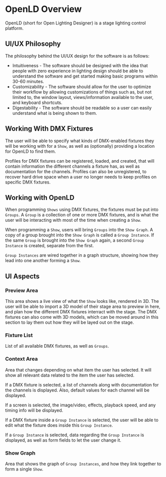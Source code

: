# OpenLD Overview

OpenLD (short for Open Lighting Designer) is a stage lighting control platform.

## UI/UX Philosophy

The philosophy behind the UI/UX design for the software is as follows:
* Intuitiveness - The software should be designed with the idea that people with zero experience in lighting design should be able to understand the software and get started making basic programs within 30-60 minutes.
* Customizability - The software should allow for the user to optimize their workflow by allowing customizations of things such as, but not limited to, the window layout, views/information available to the user, and keyboard shortcuts.
* Digestability - The software should be readable so a user can easily understand what is being shown to them.

## Working With DMX Fixtures

The user will be able to specify what kinds of DMX-enabled fixtures they will be working with for a `Show`, as well as (optionally) providing a location for OpenLD to find them.

Profiles for DMX fixtures can be registered, loaded, and created, that will contain information the different channels a fixture has, as well as documentation for the channels. Profiles can also be unregistered, to recover hard drive space when a user no longer needs to keep profiles on specific DMX fixtures.


## Working with OpenLD

When programming `Shows` using DMX fixtures, the fixtures must be put into `Groups`. A `Group` is a collection of one or more DMX fixtures, and is what the user will be interacting with most of the time when creating a `Show`.

When programming a `Show`, users will bring `Groups` into the `Show Graph`. A copy of a group brought into the `Show Graph` is called a `Group Instance`. If the same `Group` is brought into the `Show Graph` again, a second `Group Instance` is created, separate from the first.

`Group Instances` are wired together in a graph structure, showing how they lead into one another forming a `Show`.

## UI Aspects

### Preview Area
This area shows a live view of what the `Show` looks like, rendered in 3D. The user will be able to import a 3D model of their stage area to preview in here, and plan how the different DMX fixtures interract with the stage. The DMX fixtures can also come with 3D models, which can be moved around in this section to lay them out how they will be layed out on the stage.

### Fixture List
List of all available DMX fixtures, as well as `Groups`.

### Context Area
Area that changes depending on what item the user has selected. It will show all relevant data related to the item the user has selected.

If a DMX fixture is selected, a list of channels along with documentation for the channels is displayed. Also, default values for each channel will be displayed.

If a screen is selected, the image/video, effects, playback speed, and any timing info will be displayed.

If a DMX fixture inside a `Group Instance` is selected, the user will be able to edit what the fixture does inside this `Group Instance`.

If a `Group Instance` is selected, data regarding the `Group Instance` is displayed, as well as form fields to let the user change it.

### Show Graph
Area that shows the graph of `Group Instances`, and how they link together to form a single `Show`.
